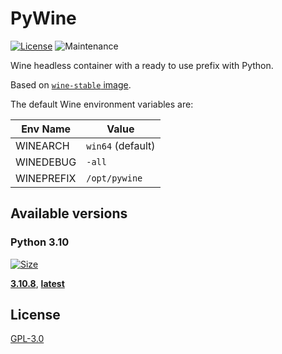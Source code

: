 # PyWine

[![License][license-image]][license-url]
![Maintenance](https://img.shields.io/maintenance/yes/2022?style=flat-square)

Wine headless container with a ready to use prefix with Python.

Based on [`wine-stable` image][base-image-url].

The default Wine environment variables are:

| Env Name | Value |
|-|-|
| WINEARCH | `win64` (default) |
| WINEDEBUG | `-all` |
| WINEPREFIX | `/opt/pywine` |

## Available versions

### Python 3.10

[3.10-size-badge]: https://img.shields.io/docker/image-size/materya/pywine-3.10/latest?style=flat-square
[3.10-url]: https://github.com/orgs/materya/packages/container/pywine-3.10/latest
[![Size][3.10-size-badge]][3.10-url]

**[3.10.8](https://github.com/orgs/materya/packages/container/pywine-3.10/3.8.10)**,
**[latest](https://github.com/orgs/materya/packages/container/pywine-3.10/latest)**


## License

[GPL-3.0](LICENSE)

[base-image-url]: https://github.com/orgs/wyrmiyu/packages/container/package/wine-stable
[license-image]: https://img.shields.io/github/license/wyrmiyu/containers?style=flat-square
[license-url]: LICENSE
